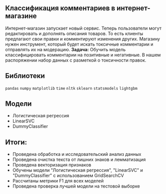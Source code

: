 ## Классификация комментариев в интернет-магазине

Интернет-магазин запускает новый сервис. Теперь пользователи могут редактировать и дополнять описания товаров. То есть клиенты предлагают свои правки и комментируют изменения других. Магазину нужен инструмент, который будет искать токсичные комментарии и отправлять их на модерацию. 
**Задача:** Обучить модель классифицировать комментарии на позитивные и негативные. В нашем распоряжении набор данных с разметкой о токсичности правок.

 
## Библиотеки

`pandas`
`numpy`
`matplotlib`
`time`
`nltk`
`sklearn`
`statsmodels`
`lightgbm`



##  Модели

- Логистическая регрессия
- LinearSVC
- DummyClassifier



## Итоги:

- Проведена обработка и исследовательский анализ данных
- Проведена очистка текста от лишних знаков и лемматизация
- Проведена векторизация признаков
- Обучены модели "Логистическая регрессия", "LinearSVC" и "DummyClassifier" с использованием GridSearchCV
- Рассчитаны метрики F1 для всех моделей
- Проведена проверка лучшей модели на тестовой выборке
